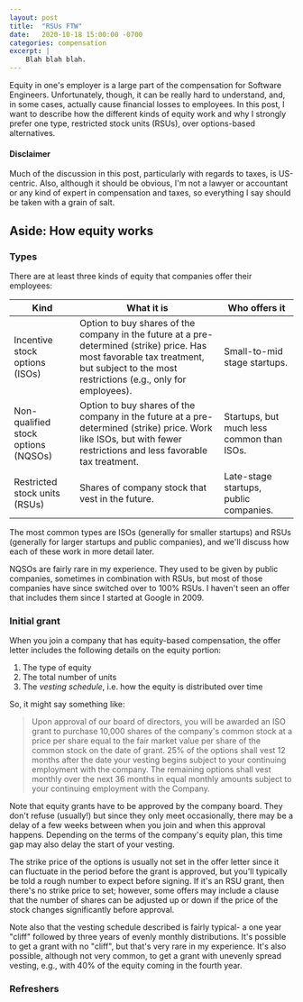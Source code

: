 ```yaml
---
layout: post
title:  "RSUs FTW"
date:   2020-10-18 15:00:00 -0700
categories: compensation
excerpt: |
    Blah blah blah.
---
```


Equity in one's employer is a large part of the compensation for Software Engineers.
Unfortunately, though, it can be really hard to understand, and, in some cases, actually cause
financial losses to employees. In this post, I want to describe how the different kinds of equity
work and why I strongly prefer one type, restricted stock units (RSUs), over options-based
alternatives.

#### Disclaimer

Much of the discussion in this post, particularly with regards to taxes, is US-centric. Also,
although it should be obvious, I'm not a lawyer or accountant or any kind of expert in
compensation and taxes, so everything I say should be taken with a grain of salt.

## Aside: How equity works

### Types

There are at least three kinds of equity that companies offer their employees:

| Kind  | What it is | Who offers it |
|---|---|---|
| Incentive stock options (ISOs) | Option to buy shares of the company in the future at a pre-determined (strike) price. Has most favorable tax treatment, but subject to the most restrictions (e.g., only for employees). | Small-to-mid stage startups.|
| Non-qualified stock options (NQSOs) | Option to buy shares of the company in the future at a pre-determined (strike) price. Work like ISOs, but with fewer restrictions and less favorable tax treatment. | Startups, but much less common than ISOs.|
| Restricted stock units (RSUs) | Shares of company stock that vest in the future.| Late-stage startups, public companies.|

The most common types are ISOs (generally for smaller startups) and RSUs (generally for larger startups and public companies), and we'll discuss how each of these work in more detail later.

NQSOs are fairly rare in my experience. They used to be given by public companies, sometimes
in combination with RSUs, but most of those companies have since switched over to 100% RSUs. I
haven't seen an offer that includes them since I started at Google in 2009.

### Initial grant

When you join a company that has equity-based compensation, the offer letter includes the following
details on the equity portion:

1. The type of equity
2. The total number of units
3. The *vesting schedule*, i.e. how the equity is distributed over time

So, it might say something like:

> Upon approval of our board of directors, you will be awarded an ISO grant to purchase 10,000
> shares of the company's common stock at a price per share equal to the fair market value per
> share of the common stock on the date of grant. 25% of the options shall vest 12 months after
> the date your vesting begins subject to your continuing employment with the company. The
> remaining options shall vest monthly over the next 36 months in equal monthly amounts subject to
> your continuing employment with the Company.

Note that equity grants have to be approved by the company board. They don't refuse (usually!)
but since they only meet occasionally, there may be a delay of a few weeks between when you join
and when this approval happens. Depending on the terms of the company's equity plan, this
time gap may also delay the start of your vesting.

The strike price of the options is usually not set in the offer letter since it can fluctuate in
the period before the grant is approved, but you'll typically be told a rough number to expect
before signing. If it's an RSU grant, then there's no strike price to set; however, some offers
may include a clause that the number of shares can be adjusted up or down if the price of the stock
changes significantly before approval.

Note also that the vesting schedule described is fairly typical- a one year "cliff" followed
by three years of evenly monthly distributions. It's possible to get a grant with no
"cliff", but that's very rare in my experience. It's also possible, although not very common,
to get a grant with unevenly spread vesting, e.g., with 40% of the equity coming in the fourth
year.

### Refreshers

